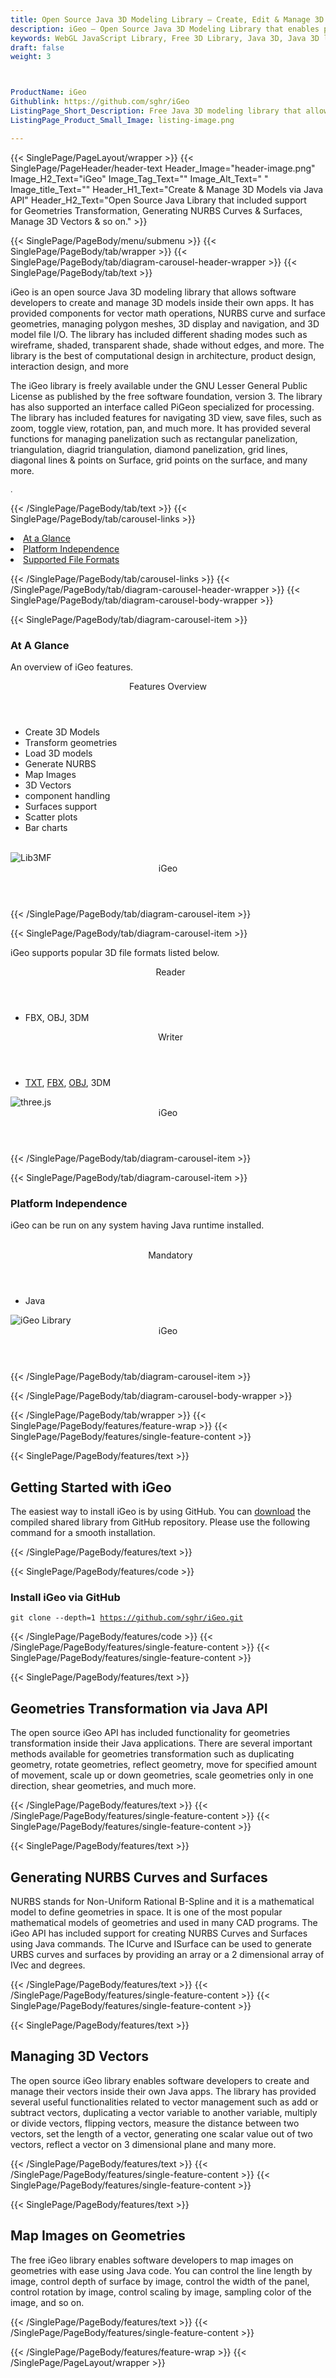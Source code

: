 ```yaml
---
title: Open Source Java 3D Modeling Library – Create, Edit & Manage 3D Models
description: iGeo – Open Source Java 3D Modeling Library that enables programmers to  perform geometries transformation, generating NURBS curves & surfaces & manage 3D bectors
keywords: WebGL JavaScript Library, Free 3D Library, Java 3D, Java 3D library, Java 3d Diagram, read 3D Files, write 3D Files, Open Source 3D library, Render 3D files, Open Source Java Library, NURBS curve support, surface geometries, managing polygon meshes, 3D display
draft: false
weight: 3



ProductName: iGeo
Githublink: https://github.com/sghr/iGeo
ListingPage_Short_Description: Free Java 3D modeling library that allows software developers to create and manage 3D models inside their own apps.
ListingPage_Product_Small_Image: listing-image.png 

---
```


{{< SinglePage/PageLayout/wrapper >}}
{{< SinglePage/PageHeader/header-text
Header_Image="header-image.png"
Image_H2_Text="iGeo"
Image_Tag_Text=""
Image_Alt_Text=" "
Image_title_Text=""
Header_H1_Text="Create & Manage 3D Models via Java API"
Header_H2_Text="Open Source Java Library that included support for Geometries Transformation, Generating NURBS Curves & Surfaces, Manage 3D Vectors & so on." >}}

{{< SinglePage/PageBody/menu/submenu >}}
{{< SinglePage/PageBody/tab/wrapper >}}
{{< SinglePage/PageBody/tab/diagram-carousel-header-wrapper >}}
{{< SinglePage/PageBody/tab/text >}}



<p>iGeo is an open source Java 3D modeling library that allows software developers to create and manage 3D models inside their own apps. It has provided components for vector math operations, NURBS curve and surface geometries, managing polygon meshes, 3D display and navigation, and 3D model file I/O. The library has included different shading modes such as wireframe, shaded, transparent shade, shade without edges, and more. The library is the best of computational design in architecture, product design, interaction design, and more</p>
<p>The iGeo library is freely available under the GNU Lesser General Public License as published by the free software foundation, version 3. The library has also supported an interface called PiGeon specialized for processing. The library has included features for navigating 3D view, save files, such as zoom, toggle view, rotation, pan, and much more. It has provided several functions for managing panelization such as rectangular panelization, triangulation, diagrid triangulation, diamond panelization, grid lines, diagonal lines & points on Surface, grid points on the surface, and many more.</p>
<p><span style="font-size: 12.16px;">.</span></p>

{{< /SinglePage/PageBody/tab/text >}}
{{< SinglePage/PageBody/tab/carousel-links >}}

<li data-target="#diagramcarousel" data-slide-to="0"><a href="#">At a Glance</a></li>
<li data-target="#diagramcarousel" data-slide-to="2"><a href="#">Platform Independence</a></li>
<li data-target="#diagramcarousel" data-slide-to="1"><a class="activetab" href="#">Supported File Formats</a></li>


{{< /SinglePage/PageBody/tab/carousel-links >}}
{{< /SinglePage/PageBody/tab/diagram-carousel-header-wrapper >}}
{{< SinglePage/PageBody/tab/diagram-carousel-body-wrapper >}}

{{< SinglePage/PageBody/tab/diagram-carousel-item >}}
<h3>At A Glance</h3>
<p>An overview of iGeo features.</p>
<div class="diagram1 d1-poi">
<div class="d1-row">
<div class="d1-col d1-right"><header>Features Overview</header>
<ul>
<li>Create 3D Models</li>
<li>Transform geometries</li>
<li>Load 3D models</li>
<li>Generate NURBS</li>
<li>Map Images</li>
<li>3D Vectors</li>
<li>component handling</li>
<li>Surfaces support</li>
<li>Scatter plots</li>
<li>Bar charts</li>
</ul>
</div>
<!--/left-->
<div class="d1-col d1-right"> </div>
</div>
<div class="d1-logo"><img class="bg-dark" src='listing-image.png' alt="Lib3MF"><header>iGeo</header><footer><small></small></footer></div>
<!--/logo--></div>
<!--/diagram1-->
{{< /SinglePage/PageBody/tab/diagram-carousel-item >}}

{{< SinglePage/PageBody/tab/diagram-carousel-item >}}
<p>iGeo supports popular 3D file formats listed below.</p>
<div class="diagram1 d2  d1-poi">
<div class="d1-row">
<div class="d1-col d1-left"><header><i class="fa fa-arrows-v "> </i> Reader</header>
<ul>
<li><span class="aCOpRe">FBX, OBJ, 3DM</span></li>
</ul>
</div>
<!--/left-->
<div class="d1-col d1-right"><header><i class="fa  fa-long-arrow-down"> </i> Writer</header>
<ul>
<li><a href="https://wiki.fileformat.com/word-processing/txt/">TXT</a>, <a href="https://docs.fileformat.com/3d/fbx/">FBX</a><span class="aCOpRe">, <a href="https://docs.fileformat.com/3d/obj/">OBJ</a>, 3DM</span></li>
</ul>
</div>
<!--/right--></div>
<!--/row-->
<div class="d1-logo"><img class="bg-dark" src='listing-image.png' alt="three.js"><header>iGeo</header><footer><small></small></footer></div>
<!--/logo--></div>
<!--/diagram2-->
{{< /SinglePage/PageBody/tab/diagram-carousel-item >}}

{{< SinglePage/PageBody/tab/diagram-carousel-item >}}
<h3>Platform Independence</h3>
<p>iGeo can be run on any system having Java runtime installed.</p>
<div class="diagram1 d1-poi">
<div class="d1-row">
<div class="d1-col d1-left"> </div>
<div class="d1-col d1-right"><header><i class="fa fa-cubes"> </i> Mandatory</header>
<ul>
<li>Java</li>
</ul>
</div>
<!--/left
<div class="d1-col d1-right">&nbsp;</div> --> <!--/right--></div>
<!--/row-->
<div class="d1-logo"><img class="bg-dark" src='listing-image.png' alt="iGeo Library"><header>iGeo</header><footer><small></small></footer></div>
<!--/logo--></div>
<!--/diagram2 -->
{{< /SinglePage/PageBody/tab/diagram-carousel-item >}}

{{< /SinglePage/PageBody/tab/diagram-carousel-body-wrapper >}}

{{< /SinglePage/PageBody/tab/wrapper >}}
{{< SinglePage/PageBody/features/feature-wrap >}}
{{< SinglePage/PageBody/features/single-feature-content >}}

{{< SinglePage/PageBody/features/text >}}
<h2 class="h2title">Getting Started with iGeo</h2>
<p>The easiest way to install iGeo is by using GitHub. You can <a href="https://github.com/sghr/iGeo/archive/master.zip">download</a> the compiled shared library from GitHub repository. Please use the following command for a smooth installation. </p>
{{< /SinglePage/PageBody/features/text >}}

{{< SinglePage/PageBody/features/code >}}
<h3><strong>Install iGeo via GitHub</strong></h3>
<pre><code class="html">git clone --depth=1 <a href="https://github.com/sghr/iGeo.git">https://github.com/sghr/iGeo.git</a> </code></pre>


{{< /SinglePage/PageBody/features/code >}}
{{< /SinglePage/PageBody/features/single-feature-content >}}
{{< SinglePage/PageBody/features/single-feature-content >}}

{{< SinglePage/PageBody/features/text >}}
<h2 class="h2title">Geometries Transformation via Java API</h2>
<p>The open source iGeo API has included functionality for geometries transformation inside their Java applications. There are several important methods available for geometries transformation such as duplicating geometry, rotate geometries, reflect geometry, move for specified amount of movement, scale up or down geometries, scale geometries only in one direction, shear geometries, and much more.</p>

{{< /SinglePage/PageBody/features/text >}}
{{< /SinglePage/PageBody/features/single-feature-content >}}
{{< SinglePage/PageBody/features/single-feature-content >}}

{{< SinglePage/PageBody/features/text >}}
<h2 class="h2title">Generating NURBS Curves and Surfaces</h2>
<p>NURBS stands for Non-Uniform Rational B-Spline and it is a mathematical model to define geometries in space. It is one of the most popular mathematical models of geometries and used in many CAD programs. The iGeo API has included support for creating NURBS Curves and Surfaces using Java commands. The ICurve and ISurface can be used to generate URBS curves and surfaces by providing an array or a 2 dimensional array of IVec and degrees.</p>

{{< /SinglePage/PageBody/features/text >}}
{{< /SinglePage/PageBody/features/single-feature-content >}}
{{< SinglePage/PageBody/features/single-feature-content >}}

{{< SinglePage/PageBody/features/text >}}
<h2 class="h2title">Managing 3D Vectors</h2>
<p>The open source iGeo library enables software developers to create and manage their vectors inside their own Java apps. The library has provided several useful functionalities related to vector management such as add or subtract vectors, duplicating a vector variable to another variable, multiply or divide vectors, flipping vectors, measure the distance between two vectors, set the length of a vector, generating one scalar value out of two vectors, reflect a vector on 3 dimensional plane and many more.</p>

{{< /SinglePage/PageBody/features/text >}}
{{< /SinglePage/PageBody/features/single-feature-content >}}
{{< SinglePage/PageBody/features/single-feature-content >}}

{{< SinglePage/PageBody/features/text >}}
<h2 class="h2title">Map Images on Geometries</h2>
<p>The free iGeo library enables software developers to map images on geometries with ease using Java code. You can control the line length by image, control depth of surface by image, control the width of the panel, control rotation by image, control scaling by image, sampling color of the image, and so on.</p>

{{< /SinglePage/PageBody/features/text >}}
{{< /SinglePage/PageBody/features/single-feature-content >}}

{{< /SinglePage/PageBody/features/feature-wrap >}}
{{< /SinglePage/PageLayout/wrapper >}}